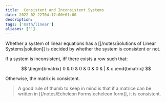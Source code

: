 ```yaml
---
title:  Consistent and Inconsistent Systems
date: 2022-02-22T04:17:00+01:00
description: 
tags: ['math/linear']
aliases: ['']
---
```

Whether a system of linear equations has a [[/notes/Solutions of Linear Systems|solution]] is decided by whether the system is consistent or not.

If a system is inconsistent, iff there exists a row such that:

$$
\begin{bmatrix}
  0 & 0 & 0 & 0 & 0 & | & c
\end{bmatrix}
$$

Otherwise, the matrix is consistent.

> A good rule of thumb to keep in mind is that if a matrice can be written in [[/notes/Echeleon Forms|echeleon form]], it is consistent.